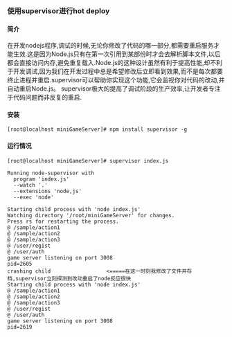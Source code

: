 ### 使用supervisor进行hot deploy


#### 简介
在开发nodejs程序,调试的时候,无论你修改了代码的哪一部分,都需要重启服务才能生效.这是因为Node.js只有在第一次引用到某部份时才会去解析脚本文件,以后都会直接访问内存,避免重复载入.Node.js的这种设计虽然有利于提高性能,却不利于开发调试,因为我们在开发过程中总是希望修改后立即看到效果,而不是每次都要终止进程并重启.supervisor可以帮助你实现这个功能,它会监视你对代码的改动,并自动重启Node.js。
supervisor极大的提高了调试阶段的生产效率,让开发者专注于代码问题而非反复的重启.

#### 安装

```shell
[root@localhost miniGameServer]# npm install supervisor -g
```

#### 运行情况

```shell
[root@localhost miniGameServer]# supervisor index.js

Running node-supervisor with
  program 'index.js'
  --watch '.'
  --extensions 'node,js'
  --exec 'node'

Starting child process with 'node index.js'
Watching directory '/root/miniGameServer' for changes.
Press rs for restarting the process.
@ /sample/action1
@ /sample/action2
@ /sample/action3
@ /user/regist
@ /user/auth
game server listening on port 3008
pid=2605
crashing child  				<=====在这一时刻我修改了文件并存档,supervisor立刻探测到改动重启了node反应很快
Starting child process with 'node index.js'
@ /sample/action1
@ /sample/action2
@ /sample/action3
@ /user/regist
@ /user/auth
game server listening on port 3008
pid=2619
```